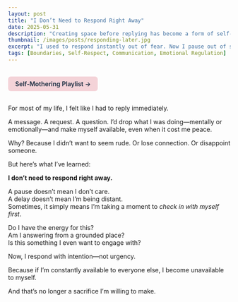 ```yaml
---
layout: post
title: "I Don’t Need to Respond Right Away"
date: 2025-05-31
description: "Creating space before replying has become a form of self-respect."
thumbnail: /images/posts/responding-later.jpg
excerpt: "I used to respond instantly out of fear. Now I pause out of self-trust. A thoughtful reply is worth the wait."
tags: [Boundaries, Self-Respect, Communication, Emotional Regulation]
---
```


<a href="https://music.youtube.com/playlist?list=PLuO5E1rh5RqIzePJeOjdXo62gwnYJ748_&si=NvtF0mzI9Sx2IoPu&shuffle=1" 
   target="_blank" 
   class="back-button"
   style="display:inline-block; margin: 1rem auto; background-color: #F4D3D8; color: #1A2D41; padding: 0.5rem 1rem; border-radius: 6px; font-weight: 600; text-decoration: none;">
  Self‑Mothering Playlist →
</a>

For most of my life, I felt like I had to reply immediately.

A message. A request. A question. I’d drop what I was doing—mentally or emotionally—and make myself available, even when it cost me peace.

Why? Because I didn’t want to seem rude. Or lose connection. Or disappoint someone.

But here’s what I’ve learned:

**I don’t need to respond right away.**

A pause doesn’t mean I don’t care.  
A delay doesn’t mean I’m being distant.  
Sometimes, it simply means I’m taking a moment to *check in with myself first*.

Do I have the energy for this?  
Am I answering from a grounded place?  
Is this something I even want to engage with?

Now, I respond with intention—not urgency.

Because if I’m constantly available to everyone else, I become unavailable to myself.

And that’s no longer a sacrifice I’m willing to make.
